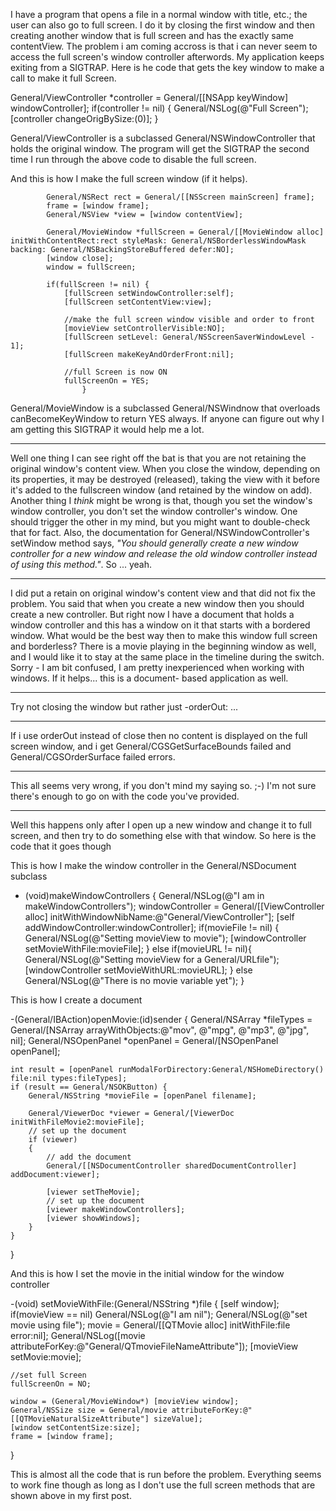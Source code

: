 I have a program that opens a file in a normal window with title, etc.; the user can also go to full screen.  I do it by closing the first window and then creating another window that is full screen and has the exactly same contentView.  The problem i am coming accross is that i can never seem to access the full screen's window controller afterwords.  My application keeps exiting from a SIGTRAP.
Here is he code that gets the key window to make a call to make it full Screen.

    
General/ViewController *controller = General/[[NSApp keyWindow] windowController];
if(controller != nil) {
     General/NSLog(@"Full Screen");
     [controller changeOrigBySize:(0)];
}


General/ViewController is a subclassed General/NSWindowController that holds the original window.  The program will get the SIGTRAP the second time I run through the above code to disable the full screen.

And this is how I make the full screen window (if it helps).

    
			General/NSRect rect = General/[[NSScreen mainScreen] frame];
			frame = [window frame];
			General/NSView *view = [window contentView];
			
			General/MovieWindow *fullScreen = General/[[MovieWindow alloc] initWithContentRect:rect styleMask: General/NSBorderlessWindowMask backing: General/NSBackingStoreBuffered defer:NO];
			[window close];
			window = fullScreen;
			
			if(fullScreen != nil) {
				[fullScreen setWindowController:self];
				[fullScreen setContentView:view];
			
				//make the full screen window visible and order to front
				[movieView setControllerVisible:NO];
				[fullScreen setLevel: General/NSScreenSaverWindowLevel - 1];
				[fullScreen makeKeyAndOrderFront:nil];
						
				//full Screen is now ON
				fullScreenOn = YES;
                    }


General/MovieWindow is a subclassed General/NSWindnow that overloads canBecomeKeyWindow to return YES always.
If anyone can figure out why I am getting this SIGTRAP it would help me a lot.

----

Well one thing I can see right off the bat is that you are not retaining the original window's content view. When you close the window, depending on its properties, it may be destroyed (released), taking the view with it before it's added to the fullscreen window (and retained by the window on add). Another thing I *think* might be wrong is that, though you set the window's window controller, you don't set the window controller's window. One should trigger the other in my mind, but you might want to double-check that for fact. Also, the documentation for General/NSWindowController's     setWindow  method says, *"You should generally create a new window controller for a new window and release the old window controller instead of using this method."*. So ... yeah.

----
I did put a retain on original window's content view and that did not fix the problem.  You said that when you create a new window then you should create a new controller.  But right now I have a document that holds a window controller and this has a window on it that starts with a bordered window.  What would be the best way then to make this window full screen and borderless?  There is a movie playing in the beginning window as well, and I would like it to stay at the same place in the timeline during the switch.  Sorry - I am bit confused, I am pretty inexperienced when working with windows.  If it helps... this is a document- based application as well.

----

Try not closing the window but rather just -orderOut: ...

----
If i use orderOut instead of close then no content is displayed on the full screen window, and i get  General/CGSGetSurfaceBounds failed and General/CGSOrderSurface failed errors.

----

This all seems very wrong, if you don't mind my saying so. ;-) I'm not sure there's enough to go on with the code you've provided.

----  
Well this happens only after I open up a new window and change it to full screen, and then try to do something else with that window.  So here is the code that it goes though

This is how I make the window controller in the General/NSDocument subclass
    
- (void)makeWindowControllers {
	General/NSLog(@"I am in makeWindowControllers");
	windowController = General/[[ViewController alloc] initWithWindowNibName:@"General/ViewController"];
	[self addWindowController:windowController];
	if(movieFile != nil) {
		General/NSLog(@"Setting movieView to movie");
		[windowController setMovieWithFile:movieFile];
	}
	else if(movieURL != nil){
		General/NSLog(@"Setting movieView for a General/URLfile");
		[windowController setMovieWithURL:movieURL];
	}
	else 
		General/NSLog(@"There is no movie variable yet");
}


This is how I create a document
    
-(General/IBAction)openMovie:(id)sender {
	General/NSArray *fileTypes = General/[NSArray arrayWithObjects:@"mov", @"mpg", @"mp3", @"jpg", nil];
	General/NSOpenPanel *openPanel = General/[NSOpenPanel openPanel];
	
	int result = [openPanel runModalForDirectory:General/NSHomeDirectory() file:nil types:fileTypes];
	if (result == General/NSOKButton) {
		General/NSString *movieFile = [openPanel filename];
						
		General/ViewerDoc *viewer = General/[ViewerDoc initWithFileMovie2:movieFile];
		// set up the document
		if (viewer)
		{
			// add the document
			General/[[NSDocumentController sharedDocumentController] addDocument:viewer];
			
			[viewer setTheMovie];
			// set up the document
			[viewer makeWindowControllers];
			[viewer showWindows];
		}
	}
}


And this is how I set the movie in the initial window for the window controller
    
-(void) setMovieWithFile:(General/NSString *)file {
	[self window];
	if(movieView == nil)
		General/NSLog(@"I am nil");
	General/NSLog(@"set movie using file");
	movie = General/[[QTMovie alloc] initWithFile:file error:nil];
	General/NSLog([movie attributeForKey:@"General/QTmovieFileNameAttribute"]);
	[movieView setMovie:movie];
	
	//set full Screen
	fullScreenOn = NO;
	
	window = (General/MovieWindow*) [movieView window];
	General/NSSize size = General/movie attributeForKey:@"[[QTMovieNaturalSizeAttribute"] sizeValue]; 
	[window setContentSize:size];
	frame = [window frame];
}


This is almost all the code that is run before the problem.  Everything seems to work fine though as long as I don't use the full screen methods that are shown above in my first post.